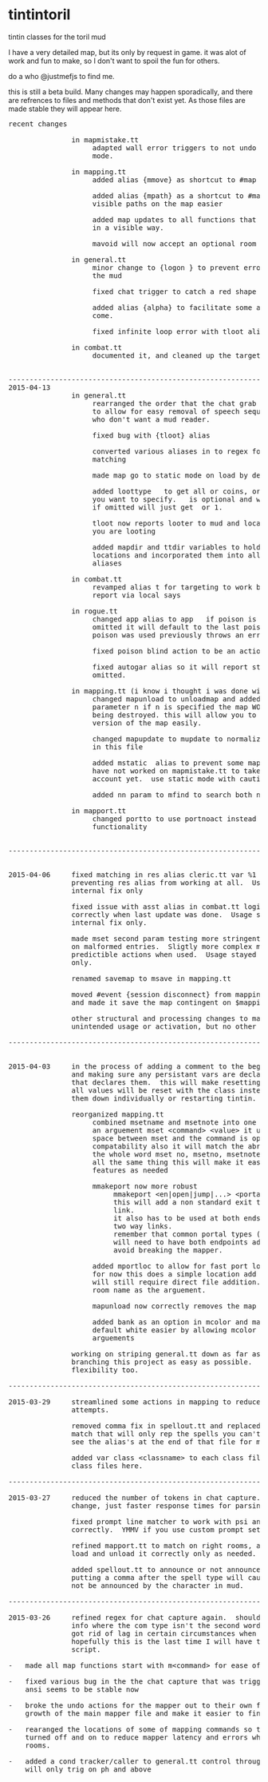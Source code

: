 # tintintoril
tintin classes for the toril mud

I have a very detailed map, but its only by request in game.
it was alot of work and fun to make, so I don't want to spoil the fun for others.

do a who @justmefjs to find me.

this is still a beta build.  Many changes may happen sporadically,
and there are refrences to files and methods that don't exist yet.
As those files are made stable they will appear here.
<pre>
recent changes

               in mapmistake.tt
                    adapted wall error triggers to not undo when map is in static
                    mode.
                    
               in mapping.tt
                    added alias {mmove} as shortcut to #map move
                    
                    added alias {mpath} as a shortcut to #map find to allow for
                    visible paths on the map easier
                    
                    added map updates to all functions that change the map 
                    in a visible way.
                    
                    mavoid will now accept an optional room num or name
               
               in general.tt
                    minor change to {logon <string>} to prevent erroneous sends to
                    the mud
                    
                    fixed chat trigger to catch a red shape messages correctly
                    
                    added alias {alpha} to facilitate some advanced features to
                    come.
                    
                    fixed infinite loop error with tloot alias
                    
               in combat.tt
                    documented it, and cleaned up the targeting features.


----------------------------------------------------------------------------------
2015-04-13
               in general.tt
                    rearranged the order that the chat grab trigger executes
                    to allow for easy removal of speech sequences by people
                    who don't want a mud reader.
               
                    fixed bug with {tloot} alias
               
                    converted various aliases in to regex for more predictable 
                    matching
                    
                    made map go to static mode on load by default
                    
                    added loottype <word> <a> to get all or coins, or what ever
                    you want to specify.  <a> is optional and will get all.<word>
                    if omitted will just get <word> or 1.<word>
                    
                    tloot now reports looter to mud and locally tells you what
                    you are looting
                    
                    added mapdir and ttdir variables to hold the path to file
                    locations and incorporated them into all save and read
                    aliases
                    
               in combat.tt
                    revamped alias t<digit> for targeting to work better and
                    report via local says

               in rogue.tt
                    changed app alias to app <wep> <poison> if poison is
                    omitted it will default to the last poison used.  if no other
                    poison was used previously throws an error.
                    
                    fixed poison blind action to be an action INSTEAD OF AN ALIAS
                    
                    fixed autogar alias so it will report status when param is
                    omitted.
               
               in mapping.tt (i know i thought i was done with it too)
                    changed mapunload to unloadmap and added the optional 
                    parameter n if n is specified the map WONT be saved before 
                    being destroyed. this will allow you to revert to a previous
                    version of the map easily.
                    
                    changed mapupdate to mupdate to normalize commands contained
                    in this file
                    
                    added mstatic <on|off> alias to prevent some mapping mishaps
                    have not worked on mapmistake.tt to take static mode into 
                    account yet.  use static mode with caution!
                    
                    added nn param to mfind to search both notes and name
                    
               in mapport.tt
                    changed portto to use portnoact instead of duplicating the
                    functionality


----------------------------------------------------------------------------------


2015-04-06     fixed matching in res alias cleric.tt var %1 to %2.  Was
               preventing res alias from working at all.  Usage stayed the same
               internal fix only
               
               fixed issue with asst alias in combat.tt logic was not set
               correctly when last update was done.  Usage stayed the same
               internal fix only.
               
               made mset second param testing more stringent to prevent triggering
               on malformed entries.  Sligtly more complex matcthing, but more
               predictible actions when used.  Usage stayed the same internal fix
               only.
               
               renamed savemap to msave in mapping.tt
               
               moved #event &#123;session disconnect&#125; from mapping.tt to general.tt
               and made it save the map contingent on $mapping being true
               
               other structural and processing changes to mapping.tt to prevent
               unintended usage or activation, but no other changes to commands.

----------------------------------------------------------------------------------


2015-04-03     in the process of adding a comment to the begining of each file,
               and making sure any persistant vars are declared in the class file
               that declares them.  this will make resetting classes easier as
               all values will be reset with the class instead of having to hunt
               them down individually or restarting tintin.

               reorganized mapping.tt
                    combined msetname and msetnote into one alias mset that takes
                    an arguement mset &#60;command&#62; &#60;value&#62; it uses regex so the
                    space between mset and the command is optional for backwards
                    compatability also it will match the abreviated arguement or 
                    the whole word mset no, msetno, msetnote, and msetnote are
                    all the same thing this will make it easier to add other map
                    features as needed
                    
                    mmakeport now more robust
                         mmakeport &#60;en|open|jump|...&#62; &#60;portalname&#62; &#60;room to link&#62;
                         this will add a non standard exit to a room as a one way
                         link.
                         it also has to be used at both ends of the portal for
                         two way links.
                         remember that common portal types (portal, well, hole)
                         will need to have both endpoints added to mapport to
                         avoid breaking the mapper.
                    
                    added mportloc to allow for fast port locations to the file
                    for now this does a simple location add and more complex locs
                    will still require direct file addition.  it expects the full
                    room name as the arguement.
                    
                    mapunload now correctly removes the map name from the variable
                    
                    added bank as an option in mcolor and made setting a room to
                    default white easier by allowing mcolor to be called with out
                    arguements
                    
               working on striping general.tt down as far as possible to make 
               branching this project as easy as possible.  more files, but more
               flexibility too.

----------------------------------------------------------------------------------

2015-03-29     streamlined some actions in mapping to reduce the number of match
               attempts.
					
               removed comma fix in spellout.tt and replaced with a per class					
               match that will only rep the spells you can't cast with that class					
               see the alias's at the end of that file for more information
						
               added var class &#60;classname&#62; to each class file and included the					
               class files here.

----------------------------------------------------------------------------------

2015-03-27     reduced the number of tokens in chat capture.  no real functional					
               change, just faster response times for parsing.
										
               fixed prompt line matcher to work with psi and other classes 					
               correctly.  YMMV if you use custom prompt setups.
					
               refined mapport.tt to match on right rooms, and made the mapping.tt					
               load and unload it correctly only as needed.
					
               added spellout.tt to announce or not announce when effects expire					
               putting a comma after the spell type will cause it to display but					
               not be announced by the character in mud.

----------------------------------------------------------------------------------

2015-03-26     refined regex for chat capture again.  should not cap room or other					
               info where the com type isn't the second word on the line.  also					
               got rid of lag in certain circumstances when ansi was involved.					
               hopefully this is the last time I will have to visit this line of					
               script.

-	made all map functions start with m&#60;command&#62; for ease of tracking and use

-	fixed various bug in the the chat capture that was triggering on all lines with
	ansi seems to be stable now
	
-	broke the undo actions for the mapper out to their own file to prevent unwieldy
	growth of the main mapper file and make it easier to find them when looking.

-	rearanged the locations of some of mapping commands so that mapport.tt could be
	turned off and on to reduce mapper latency and errors when walking through port
	rooms.

-	added a cond tracker/caller to general.tt control through tracker (on/off).
	will only trig on ph and above
</pre>
